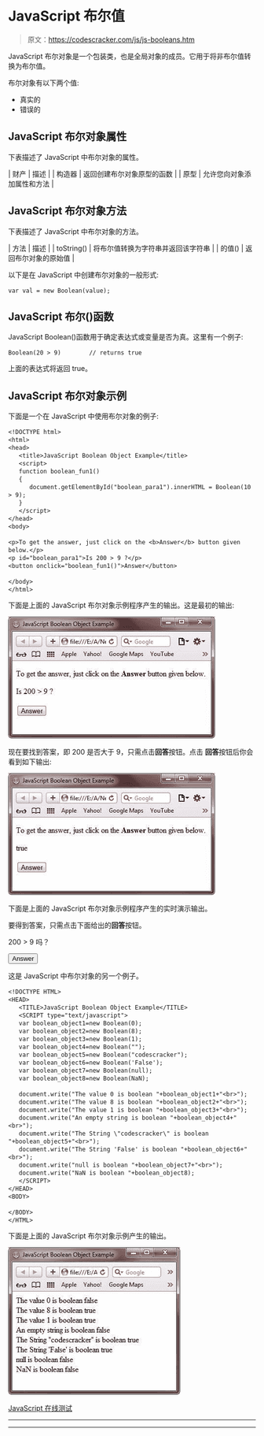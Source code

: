 # JavaScript 布尔值

> 原文：<https://codescracker.com/js/js-booleans.htm>

JavaScript 布尔对象是一个包装类，也是全局对象的成员。它用于将非布尔值转换为布尔值。

布尔对象有以下两个值:

*   真实的
*   错误的

## JavaScript 布尔对象属性

下表描述了 JavaScript 中布尔对象的属性。

| 财产 | 描述 |
| 构造器 | 返回创建布尔对象原型的函数 |
| 原型 | 允许您向对象添加属性和方法 |

## JavaScript 布尔对象方法

下表描述了 JavaScript 中布尔对象的方法。

| 方法 | 描述 |
| toString() | 将布尔值转换为字符串并返回该字符串 |
| 的值() | 返回布尔对象的原始值 |

以下是在 JavaScript 中创建布尔对象的一般形式:

```
var val = new Boolean(value);
```

## JavaScript 布尔()函数

JavaScript Boolean()函数用于确定表达式或变量是否为真。这里有一个例子:

```
Boolean(20 > 9)        // returns true
```

上面的表达式将返回 true。

## JavaScript 布尔对象示例

下面是一个在 JavaScript 中使用布尔对象的例子:

```
<!DOCTYPE html>
<html>
<head>
   <title>JavaScript Boolean Object Example</title>
   <script>
   function boolean_fun1()
   {
      document.getElementById("boolean_para1").innerHTML = Boolean(10 > 9);
   }
   </script>
</head>
<body>

<p>To get the answer, just click on the <b>Answer</b> button given below.</p>
<p id="boolean_para1">Is 200 > 9 ?</p>
<button onclick="boolean_fun1()">Answer</button>

</body>
</html>
```

下面是上面的 JavaScript 布尔对象示例程序产生的输出。这是最初的输出:

![javascript boolean object](img/4c7505c82ed18acc2f5e703da8e13252.png)

现在要找到答案，即 200 是否大于 9，只需点击**回答**按钮。点击 **回答**按钮后你会看到如下输出:

![javascript boolean object example](img/d96718ae190c80290c6255d02c1658de.png)

下面是上面的 JavaScript 布尔对象示例程序产生的实时演示输出。

要得到答案，只需点击下面给出的**回答**按钮。

200 > 9 吗？

<button onclick="boolean_fun1()">Answer</button>

这是 JavaScript 中布尔对象的另一个例子。

```
<!DOCTYPE HTML>
<HEAD>
   <TITLE>JavaScript Boolean Object Example</TITLE>
   <SCRIPT type="text/javascript">
   var boolean_object1=new Boolean(0);
   var boolean_object2=new Boolean(8);
   var boolean_object3=new Boolean(1);
   var boolean_object4=new Boolean("");
   var boolean_object5=new Boolean("codescracker");
   var boolean_object6=new Boolean('False');
   var boolean_object7=new Boolean(null);
   var boolean_object8=new Boolean(NaN);

   document.write("The value 0 is boolean "+boolean_object1+"<br>");
   document.write("The value 8 is boolean "+boolean_object2+"<br>");
   document.write("The value 1 is boolean "+boolean_object3+"<br>");
   document.write("An empty string is boolean "+boolean_object4+"<br>");
   document.write("The String \"codescracker\" is boolean "+boolean_object5+"<br>");
   document.write("The String 'False' is boolean "+boolean_object6+"<br>");
   document.write("null is boolean "+boolean_object7+"<br>");
   document.write("NaN is boolean "+boolean_object8);
   </SCRIPT>
</HEAD>
<BODY>

</BODY>
</HTML>
```

下面是上面的 JavaScript 布尔对象示例产生的输出。

![javascript boolean](img/d4f73234834a5f22d39465d6ae0b448e.png)

[JavaScript 在线测试](/exam/showtest.php?subid=6)

* * *

* * *